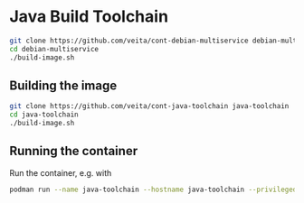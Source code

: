# Java Build Toolchain


```bash
git clone https://github.com/veita/cont-debian-multiservice debian-multiservice
cd debian-multiservice
./build-image.sh
```

## Building the image

```bash
git clone https://github.com/veita/cont-java-toolchain java-toolchain
cd java-toolchain
./build-image.sh
```

## Running the container

Run the container, e.g. with

```bash
podman run --name java-toolchain --hostname java-toolchain --privileged -it --rm -v=./tmp:/qsk:rw -v=$HOME/.ssh:/root/.ssh:ro localhost/java-toolchain
```
